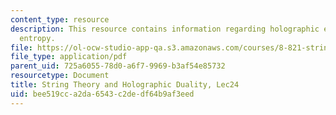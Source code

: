 ```yaml
---
content_type: resource
description: This resource contains information regarding holographic entanglement
  entropy.
file: https://ol-ocw-studio-app-qa.s3.amazonaws.com/courses/8-821-string-theory-and-holographic-duality-fall-2014/bee519cca2da6543c2dedf64b9af3eed_MIT8_821S15_Lec24.pdf
file_type: application/pdf
parent_uid: 725a6055-78d0-a6f7-9969-b3af54e85732
resourcetype: Document
title: String Theory and Holographic Duality, Lec24
uid: bee519cc-a2da-6543-c2de-df64b9af3eed
---
```

